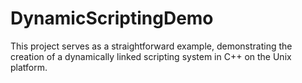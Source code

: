 # DynamicScriptingDemo
This project serves as a straightforward example, demonstrating the creation of a dynamically linked scripting system in C++ on the Unix platform.